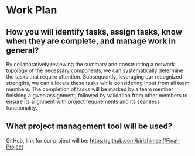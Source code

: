 # **Work Plan**

## **How you will identify tasks, assign tasks, know when they are complete, and manage work in general?**

By collaboratively reviewing the summary and constructing a network topology of the necessary components, we can systematically determine the tasks that require attention. Subsequently, leveraging our recognized strengths, we can allocate these tasks while considering input from all team members. The completion of tasks will be marked by a team member finishing a given assignment, followed by validation from other members to ensure its alignment with project requirements and its seamless functionality.

## **What project management tool will be used?**

GitHub, link for our project will be: <https://github.com/birlzhimself/Final-Project>